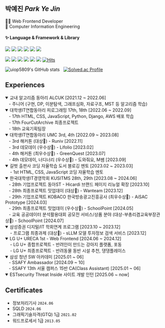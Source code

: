 <!--
**uiop5809/uiop5809** is a ✨ _special_ ✨ repository because its `README.md` (this file) appears on your GitHub profile.

Here are some ideas to get you started

- 🔭 I’m currently working on ...
- 🌱 I’m currently learning ...
- 👯 I’m looking to collaborate on ...
- 🤔 I’m looking for help with ...
- 💬 Ask me about ...
- 📫 How to reach me: ...
- 😄 Pronouns: ...
- ⚡ Fun fact: ....
-->

## 박예진 _Park Ye Jin_

👩‍💻 Web Frontend Developer  
📝 Computer Information Engineering

#### ✨ Language & Framework & Library

<img src="https://img.shields.io/badge/HTML5-E34F26?style=flat&logo=HTML5&logoColor=white"/> <img src="https://img.shields.io/badge/CSS3-1572B6?style=flat&logo=CSS3&logoColor=white"/> <img src="https://img.shields.io/badge/JavaScript-F7DF1E?style=flat&logo=JavaScript&logoColor=white"/> <img src="https://img.shields.io/badge/TypeScript-3178C6?style=flat&logo=TypeScript&logoColor=white"/> <img src="https://img.shields.io/badge/React-61DAFB?style=flat&logo=React&logoColor=white"/> <img src="https://img.shields.io/badge/Next.js-000000?style=flat&logo=Next.js&logoColor=white"/>

<img src="https://img.shields.io/badge/ReactQuery-FF4154?style=flat&logo=reactQuery&logoColor=white"/> <img src="https://img.shields.io/badge/Storybook-FF4785?style=flat&logo=Storybook&logoColor=white"/> <img src="https://img.shields.io/badge/StyledComponents-DB7093?style=flat&logo=StyledComponents&logoColor=white"/> <img src="https://img.shields.io/badge/Recoil-0075EB?style=flat&logo=Recoil&logoColor=white"/> <img src="https://img.shields.io/badge/TailwindCSS-06B6D4?style=flat&logo=TailwindCSS&logoColor=white"/> <img src="https://img.shields.io/badge/Framer-0055FF?style=flat&logo=framer&logoColor=white"/>  [![Hits](https://hits.seeyoufarm.com/api/count/incr/badge.svg?url=https%3A%2F%2Fgithub.com%2Fuiop5809%2Fuiop5809.git&count_bg=%2379C83D&title_bg=%23555555&icon=&icon_color=%23E7E7E7&title=hits&edge_flat=false)](https://hits.seeyoufarm.com)

![uiop5809's GitHub stats](https://github-readme-stats.vercel.app/api?username=uiop5809&show_icons=true&bg_color=00000000&title_color=F8418B&icon_color=F1D246&text_color=8C9196) &nbsp; [![Solved.ac Profile](http://mazassumnida.wtf/api/v2/generate_badge?boj=uiop5809)](https://solved.ac/uiop5809/)
<!-- [![Top Langs](https://github-readme-stats.vercel.app/api/top-langs/?username=uiop5809&layout=compact&hide=jupyter%20notebook&theme=transparent&show_icons=true&line_height=18&title_color=F8418B&bord3D3D&text_color=8C9196)](https://github.com/anuraghazra/github-readme-stats) &nbsp;&nbsp;&nbsp; -->

## Experiences
<details open>
  <summary>교내 알고리즘 동아리 ALCUK [2021.12 ~ 2022.06]</summary>
  &nbsp;&nbsp;&nbsp;- 주니어 (구현, DP, 이분탐색, 그래프심화, 자료구조, MST 등 알고리즘 학습)
</details>

<details open> 
  <summary>대학생IT연합동아리 피로그래밍 17th, 18th [2022.06 ~ 2022.09]</summary>
  &nbsp;&nbsp;&nbsp;- 17th HTML, CSS, JavaScript, Python, Django, AWS 배포 학습 <br/>
  &nbsp;&nbsp;&nbsp;- 17th FourCutArchive 최종프로젝트 <br/>
  &nbsp;&nbsp;&nbsp;- 18th 교육기획팀장
</details>
  
<details open> 
  <summary>대학생IT연합동아리 UMC 3rd, 4th [2022.09 ~ 2023.08] </summary>  
  &nbsp;&nbsp;&nbsp;- 3rd 해커톤 (대상🥇) - Runiv [2022.11]  <br/>
  &nbsp;&nbsp;&nbsp;- 3rd 데모데이 (우수상🏅) - Lifolio [2023.02]   <br/>
  &nbsp;&nbsp;&nbsp;- 4th 해커톤 (최우수상🥇) - GreenQuest [2023.07]   <br/>
  &nbsp;&nbsp;&nbsp;- 4th 데모데이, 너디너리 (우수상🏅) - 도와줘요, M쌤 [2023.09] 
</details>

<details open>
  <summary>길벗 출판사 코딩 자율학습 도서 블로깅 멘토 [2023.02 ~ 2023.03]</summary>
  &nbsp;&nbsp;&nbsp; - 1st HTML, CSS, JavaScript 코딩 자율학습 멘토
</details>

<details open>
  <summary>한국대학생IT경영학회 KUSITMS 28th, 29th [2023.08 ~ 2024.06] </summary>
  &nbsp;&nbsp;&nbsp;- 28th 기업프로젝트 동아ST - Hicardi 브랜드 페이지 리뉴얼 확장 [2023.10]<br/>
  &nbsp;&nbsp;&nbsp;- 28th 최종프로젝트 밋업데이 (대상🥇) - Wanteam [2023.12]<br/>
  &nbsp;&nbsp;&nbsp;- 29th 기업프로젝트 KOBACO 한국방송광고진흥공사 (최우수상🏅) - AiSAC Prototype  [2024.03]<br/>
  &nbsp;&nbsp;&nbsp;- 29th 최종프로젝트 밋업데이 (우수상🏅) - SchoolPoint [2024.05]<br/>
  &nbsp;&nbsp;&nbsp;- 교육 공공데이터 분석활용대회 공모전 서비스/상품 분야 (대상-부총리겸교육부장관상🏅) - SchoolPoint [2024.07]
</details>

<details open>
  <summary> 삼성증권 디지털/IT 학회연계 프로그램 [2023.10 ~ 2023.12] </summary> 
  &nbsp;&nbsp;&nbsp; - 프로그램 최종과제 (대상🥇) - sLLM 모델 투자정보 검색 서비스 [2023.12]
</details>

<details open>
  <summary>LG U+ URECA 1st - Web Frontend [2024.06 ~ 2024.12]</summary>
  &nbsp;&nbsp;&nbsp; - LG U+ 종합프로젝트 - 반려인이 만드는 강아지 플랫폼, 포동 <br/>
  &nbsp;&nbsp;&nbsp; - LG U+ 최종프로젝트 - 반려동물 동반 시설 추천, 댕댕플레이스
</details>
  
<details open>
  <summary>삼성 청년 SW 아카데미 [2025.01 ~ 06] </summary>
  &nbsp;&nbsp;&nbsp;- SSAFY Ambassador [2024.09 ~ 10] <br />
  &nbsp;&nbsp;&nbsp;- SSAFY 13th 서울 캠퍼스 15반 CA(Class Assistant) [2025.01 ~ 06]
</details>

<details open>
  <summary>ESTsecurity Threat Inside 사이트 개발 인턴 [2025.06 ~ now] </summary>
</details>

## Certificates
* 정보처리기사 `2024.06`
* SQLD `2024.06`
* 그래픽기술자격(GTQ) 1급 `2021.02`
* 워드프로세서 1급 `2013.05`



